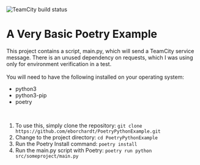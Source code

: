 ![TeamCity build status](https://support-team.teamcity.com/app/rest/builds/buildType:id:Eborchardt_ServiceMessageInspections,branch:name:main/statusIcon.svg)
# A Very Basic Poetry Example
This project contains a script, main.py, which will send a TeamCity service message. There is an unused dependency on requests, which I was using only for environment verification in a test.<br>
<br>
You will need to have the following installed on your operating system:<br>
* python3
* python3-pip
* poetry
<br>

1. To use this, simply clone the repository: `git clone https://github.com/eborchardt/PoetryPythonExample.git` <br>
2. Change to the project directory: `cd PoetryPythonExample`<br>
3. Run the Poetry Install command: `poetry install`<br>
4. Run the main.py script with Poetry: `poetry run python src/someproject/main.py`<br>
